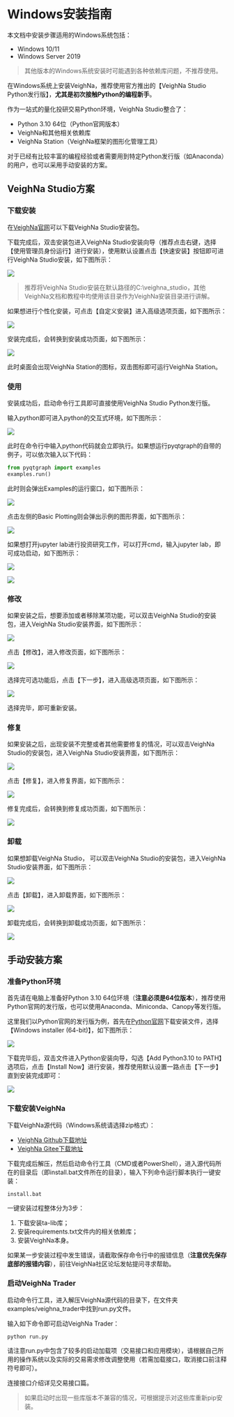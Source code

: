 # Windows安装指南

本文档中安装步骤适用的Windows系统包括：

- Windows 10/11
- Windows Server 2019

> 其他版本的Windows系统安装时可能遇到各种依赖库问题，不推荐使用。

在Windows系统上安装VeighNa，推荐使用官方推出的【VeighNa Studio Python发行版】，**尤其是初次接触Python的编程新手**。

作为一站式的量化投研交易Python环境，VeighNa Studio整合了：

- Python 3.10 64位（Python官网版本）
- VeighNa和其他相关依赖库
- VeighNa Station（VeighNa框架的图形化管理工具）

对于已经有比较丰富的编程经验或者需要用到特定Python发行版（如Anaconda）的用户，也可以采用手动安装的方案。


## VeighNa Studio方案

### 下载安装

在[VeighNa官网](https://www.vnpy.com/)可以下载VeighNa Studio安装包。

下载完成后，双击安装包进入VeighNa Studio安装向导（推荐点击右键，选择【使用管理员身份运行】进行安装），使用默认设置点击【快速安装】按钮即可进行VeighNa Studio安装，如下图所示：

![](https://vnpy-doc.oss-cn-shanghai.aliyuncs.com/install/21.png)

> 推荐将VeighNa Studio安装在默认路径的C:\veighna_studio，其他VeighNa文档和教程中均使用该目录作为VeighNa安装目录进行讲解。

如果想进行个性化安装，可点击【自定义安装】进入高级选项页面，如下图所示：

![](https://vnpy-doc.oss-cn-shanghai.aliyuncs.com/install/24.png)

安装完成后，会转换到安装成功页面，如下图所示：

![](https://vnpy-doc.oss-cn-shanghai.aliyuncs.com/install/26.png)

此时桌面会出现VeighNa Station的图标，双击图标即可运行VeighNa Station。

### 使用

安装成功后，启动命令行工具即可直接使用VeighNa Studio Python发行版。

输入python即可进入python的交互式环境，如下图所示：

![](https://vnpy-doc.oss-cn-shanghai.aliyuncs.com/install/29.png)

此时在命令行中输入python代码就会立即执行。如果想运行pyqtgraph的自带的例子，可以依次输入以下代码：

```python 3
from pyqtgraph import examples
examples.run()
```

此时则会弹出Examples的运行窗口，如下图所示：

![](https://vnpy-doc.oss-cn-shanghai.aliyuncs.com/install/30.png)

点击左侧的Basic Plotting则会弹出示例的图形界面，如下图所示：

![](https://vnpy-doc.oss-cn-shanghai.aliyuncs.com/install/31.png)

如果想打开jupyter lab进行投资研究工作，可以打开cmd，输入jupyter lab，即可成功启动，如下图所示：

![](https://vnpy-doc.oss-cn-shanghai.aliyuncs.com/install/32.png)

![](https://vnpy-doc.oss-cn-shanghai.aliyuncs.com/install/38.png)

### 修改

如果安装之后，想要添加或者移除某项功能，可以双击VeighNa Studio的安装包，进入VeighNa Studio安装界面，如下图所示：

![](https://vnpy-doc.oss-cn-shanghai.aliyuncs.com/install/33.png)

点击【修改】，进入修改页面，如下图所示：

![](https://vnpy-doc.oss-cn-shanghai.aliyuncs.com/install/35.png)

选择完可选功能后，点击【下一步】，进入高级选项页面，如下图所示：

![](https://vnpy-doc.oss-cn-shanghai.aliyuncs.com/install/37.png)

选择完毕，即可重新安装。

### 修复

如果安装之后，出现安装不完整或者其他需要修复的情况，可以双击VeighNa Studio的安装包，进入VeighNa Studio安装界面，如下图所示：

![](https://vnpy-doc.oss-cn-shanghai.aliyuncs.com/install/33.png)

点击【修复】，进入修复界面，如下图所示：

![](https://vnpy-doc.oss-cn-shanghai.aliyuncs.com/install/34.png)

修复完成后，会转换到修复成功页面，如下图所示：

![](https://vnpy-doc.oss-cn-shanghai.aliyuncs.com/install/15.png)

### 卸载

如果想卸载VeighNa Studio， 可以双击VeighNa Studio的安装包，进入VeighNa Studio安装界面，如下图所示：

![](https://vnpy-doc.oss-cn-shanghai.aliyuncs.com/install/33.png)

点击【卸载】，进入卸载界面，如下图所示：

![](https://vnpy-doc.oss-cn-shanghai.aliyuncs.com/install/27.png)

卸载完成后，会转换到卸载成功页面，如下图所示：

![](https://vnpy-doc.oss-cn-shanghai.aliyuncs.com/install/28.png)


## 手动安装方案

### 准备Python环境

首先请在电脑上准备好Python 3.10 64位环境（**注意必须是64位版本**），推荐使用Python官网的发行版，也可以使用Anaconda、Miniconda、Canopy等发行版。

这里我们以Python官网的发行版为例，首先在[Python官网](https://www.python.org/downloads/windows/)下载安装文件，选择【Windows installer (64-bit)】，如下图所示：

![](https://vnpy-doc.oss-cn-shanghai.aliyuncs.com/install/22.png)

下载完毕后，双击文件进入Python安装向导，勾选【Add Python3.10 to PATH】选项后，点击【Install Now】进行安装，推荐使用默认设置一路点击【下一步】直到安装完成即可：

![](https://vnpy-doc.oss-cn-shanghai.aliyuncs.com/install/23.png)


### 下载安装VeighNa  

下载VeighNa源代码（Windows系统请选择zip格式）：

- [VeighNa Github下载地址](https://github.com/vnpy/vnpy/releases)
- [VeighNa Gitee下载地址](https://gitee.com/mirrors/vn-py/releases)

下载完成后解压，然后启动命令行工具（CMD或者PowerShell），进入源代码所在的目录后（即install.bat文件所在的目录），输入下列命令运行脚本执行一键安装：

```
install.bat
```

一键安装过程整体分为3步：

1. 下载安装ta-lib库；
2. 安装requirements.txt文件内的相关依赖库；
3. 安装VeighNa本身。

如果某一步安装过程中发生错误，请截取保存命令行中的报错信息（**注意优先保存底部的报错内容**），前往VeighNa社区论坛发帖提问寻求帮助。

### 启动VeighNa Trader

启动命令行工具，进入解压VeighNa源代码的目录下，在文件夹examples/veighna_trader中找到run.py文件。

输入如下命令即可启动VeighNa Trader：

```
python run.py 
```

请注意run.py中包含了较多的启动加载项（交易接口和应用模块），请根据自己所用的操作系统以及实际的交易需求修改调整使用（若需加载接口，取消接口前注释符号即可）。

连接接口介绍详见交易接口篇。

> 如果启动时出现一些库版本不兼容的情况，可根据提示对这些库重新pip安装。
